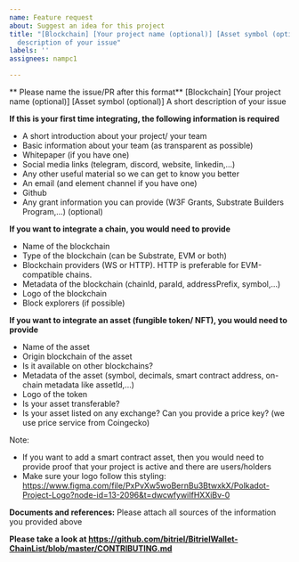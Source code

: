 ```yaml
---
name: Feature request
about: Suggest an idea for this project
title: "[Blockchain] [Your project name (optional)] [Asset symbol (optional)] A short
  description of your issue"
labels: ''
assignees: nampc1

---
```


** Please name the issue/PR after this format**
[Blockchain] [Your project name (optional)] [Asset symbol (optional)] A short description of your issue

**If this is your first time integrating, the following information is required**
- A short introduction about your project/ your team
- Basic information about your team (as transparent as possible)
- Whitepaper (if you have one)
- Social media links (telegram, discord, website, linkedin,...)
- Any other useful material so we can get to know you better
- An email (and element channel if you have one)
- Github
- Any grant information you can provide (W3F Grants, Substrate Builders Program,...) (optional)

**If you want to integrate a chain, you would need to provide**
- Name of the blockchain
- Type of the blockchain (can be Substrate, EVM or both)
- Blockchain providers (WS or HTTP). HTTP is preferable for EVM-compatible chains.
- Metadata of the blockchain (chainId, paraId, addressPrefix, symbol,...)
- Logo of the blockchain
- Block explorers (if possible)

**If you want to integrate an asset (fungible token/ NFT), you would need to provide**
- Name of the asset
- Origin blockchain of the asset
- Is it available on other blockchains?
- Metadata of the asset (symbol, decimals, smart contract address, on-chain metadata like assetId,...)
- Logo of the token
- Is your asset transferable?
- Is your asset listed on any exchange? Can you provide a price key? (we use price service from Coingecko)

Note:
- If you want to add a smart contract asset, then you would need to provide proof that your project is active and there are users/holders
- Make sure your logo follow this styling: https://www.figma.com/file/PxPvXw5woBernBu3BtwxkX/Polkadot-Project-Logo?node-id=13-2096&t=dwcwfywiIfHXXiBv-0

**Documents and references:**
Please attach all sources of the information you provided above

**Please take a look at https://github.com/bitriel/BitrielWallet-ChainList/blob/master/CONTRIBUTING.md**
